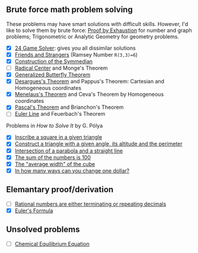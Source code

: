 ## Brute force math problem solving

These problems may have smart solutions with difficult skills. However, I'd like to solve them by brute force: [Proof by Exhaustion](https://en.wikipedia.org/wiki/Proof_by_exhaustion) for number and graph problems; Trigonometric or Analytic Geometry for geometry problems.

- [x] [24 Game Solver](https://github.com/auntyellow/24): gives you all dissimilar solutions
- [x] [Friends and Strangers](ramsey.md) (Ramsey Number `R(3,3)=6`)
- [x] [Construction of the Symmedian](symmedian.md)
- [ ] [Radical Center](pythagoras/radical-center.py) and Monge's Theorem
- [x] [Generalized Butterfly Theorem](butterfly.md)
- [x] [Desargues's Theorem](desargues.md) and Pappus's Theorem: Cartesian and Homogeneous coordinates
- [x] [Menelaus's Theorem](menelaus.md) and Ceva's Theorem by Homogeneous coordinates
- [x] [Pascal's Theorem](pascal.md) and Brianchon's Theorem
- [ ] [Euler Line](pythagoras/euler-line.py) and Feuerbach's Theorem

Problems in *How to Solve It* by G. Pólya

- [x] [Inscribe a square in a given triangle](polya/square.md)
- [x] [Construct a triangle with a given angle, its altitude and the perimeter](polya/triangle.md)
- [x] [Intersection of a parabola and a straight line](polya/parabola.md)
- [x] [The sum of the numbers is 100](polya/sum100.md)
- [x] [The "average width" of the cube](polya/cube.md)
- [x] [In how many ways can you change one dollar?](polya/change_dollar.md)

## Elemantary proof/derivation

- [ ] [Rational numbers are either terminating or repeating decimals](https://math.stackexchange.com/questions/61937)
- [x] [Euler's Formula](euler.md)

## Unsolved problems

- [ ] [Chemical Equilibrium Equation](equilibrium.md)